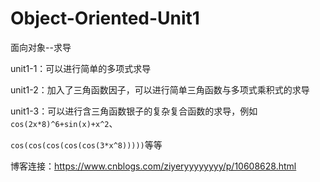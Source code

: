 # Object-Oriented-Unit1
 面向对象--求导

unit1-1：可以进行简单的多项式求导

unit1-2：加入了三角函数因子，可以进行简单三角函数与多项式乘积式的求导

unit1-3：可以进行含三角函数银子的复杂复合函数的求导，例如`cos(2x*8)^6+sin(x)+x^2`、

`cos(cos(cos(cos(cos(3*x^8)))))`等等

博客连接：https://www.cnblogs.com/ziyeryyyyyyyy/p/10608628.html